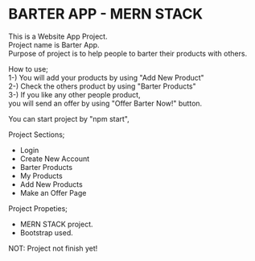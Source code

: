 # BARTER APP - MERN STACK 

This is a Website App Project. <br/>
Project name is Barter App. <br/>
Purpose of project is to help people to barter their products with others. <br/>

How to use;<br/>
1-) You will add your products by using "Add New Product" <br/>
2-) Check the others product by using "Barter Products" <br/>
3-) If you like any other people product, <br/>
    you will send an offer by using "Offer Barter Now!" button. <br/>

You can start project by "npm start", <br/>

Project Sections; <br/>
- Login<br/>
- Create New Account<br/>
- Barter Products<br/>
- My Products<br/>
- Add New Products<br/>
- Make an Offer Page<br/>

Project Propeties;<br/>
- MERN STACK project.<br/>
- Bootstrap used.<br/>

NOT: Project not finish yet!